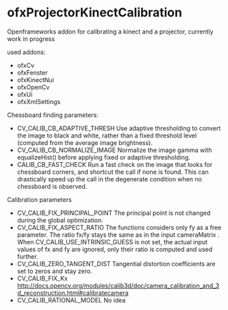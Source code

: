 ofxProjectorKinectCalibration
=============================

Openframeworks addon for calibrating a kinect and a projector, currently work in progress

used addons: 
- ofxCv
- ofxFenster
- ofxKinectNui
- ofxOpenCv
- ofxUi
- ofxXmlSettings

Chessboard finding parameters:
- CV_CALIB_CB_ADAPTIVE_THRESH Use adaptive thresholding to convert the image to black and white, rather than a fixed threshold level (computed from the average image brightness).
- CV_CALIB_CB_NORMALIZE_IMAGE Normalize the image gamma with equalizeHist() before applying fixed or adaptive thresholding.
- CALIB_CB_FAST_CHECK Run a fast check on the image that looks for chessboard corners, and shortcut the call if none is found. This can drastically speed up the call in the degenerate condition when no chessboard is observed.


Calibration parameters
- CV_CALIB_FIX_PRINCIPAL_POINT The principal point is not changed during the global optimization.
- CV_CALIB_FIX_ASPECT_RATIO The functions considers only fy as a free parameter. The ratio fx/fy stays the same as in the input cameraMatrix . When CV_CALIB_USE_INTRINSIC_GUESS is not set, the actual input values of fx and fy are ignored, only their ratio is computed and used further.
- CV_CALIB_ZERO_TANGENT_DIST Tangential distortion coefficients are set to zeros and stay zero.
- CV_CALIB_FIX_Kx http://docs.opencv.org/modules/calib3d/doc/camera_calibration_and_3d_reconstruction.html#calibratecamera
- CV_CALIB_RATIONAL_MODEL No idea
